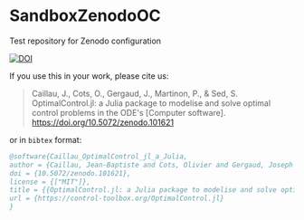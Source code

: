 # SandboxZenodoOC

Test repository for Zenodo configuration

[![DOI](https://sandbox.zenodo.org/badge/844190082.svg)](https://sandbox.zenodo.org/doi/10.5072/zenodo.101372)

If you use this in your work, please cite us:

> Caillau, J., Cots, O., Gergaud, J., Martinon, P., & Sed, S. OptimalControl.jl: a Julia package to modelise and solve optimal control problems in the ODE's [Computer software]. https://doi.org/10.5072/zenodo.101621

or in `bibtex` format:

```bibtex
@software{Caillau_OptimalControl_jl_a_Julia,
author = {Caillau, Jean-Baptiste and Cots, Olivier and Gergaud, Joseph and Martinon, Pierre and Sed, Sophia},
doi = {10.5072/zenodo.101621},
license = {["MIT"]},
title = {{OptimalControl.jl: a Julia package to modelise and solve optimal control problems in the ODE's}},
url = {https://control-toolbox.org/OptimalControl.jl}
}
```
